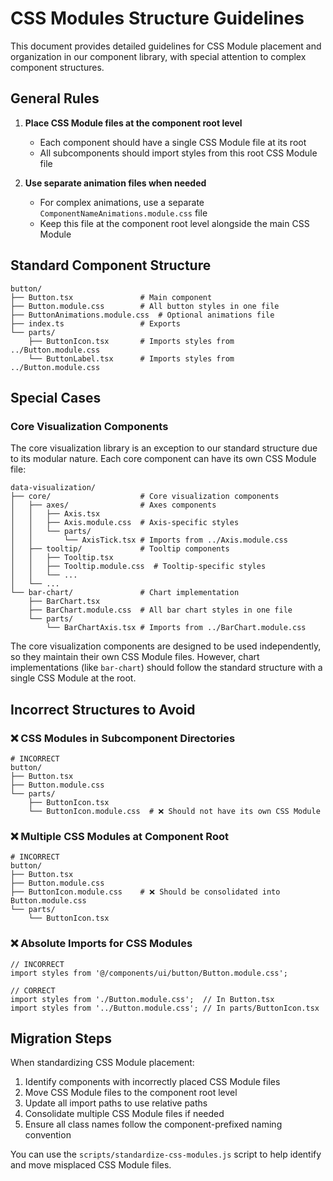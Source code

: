 # CSS Modules Structure Guidelines

This document provides detailed guidelines for CSS Module placement and organization in our component library, with special attention to complex component structures.

## General Rules

1. **Place CSS Module files at the component root level**
   - Each component should have a single CSS Module file at its root
   - All subcomponents should import styles from this root CSS Module file

2. **Use separate animation files when needed**
   - For complex animations, use a separate `ComponentNameAnimations.module.css` file
   - Keep this file at the component root level alongside the main CSS Module

## Standard Component Structure

```
button/
├── Button.tsx               # Main component
├── Button.module.css        # All button styles in one file
├── ButtonAnimations.module.css  # Optional animations file
├── index.ts                 # Exports
└── parts/
    ├── ButtonIcon.tsx       # Imports styles from ../Button.module.css
    └── ButtonLabel.tsx      # Imports styles from ../Button.module.css
```

## Special Cases

### Core Visualization Components

The core visualization library is an exception to our standard structure due to its modular nature. Each core component can have its own CSS Module file:

```
data-visualization/
├── core/                    # Core visualization components
│   ├── axes/                # Axes components
│   │   ├── Axis.tsx
│   │   ├── Axis.module.css  # Axis-specific styles
│   │   └── parts/
│   │       └── AxisTick.tsx # Imports from ../Axis.module.css
│   ├── tooltip/             # Tooltip components
│   │   ├── Tooltip.tsx
│   │   ├── Tooltip.module.css  # Tooltip-specific styles
│   │   └── ...
│   └── ...
└── bar-chart/               # Chart implementation
    ├── BarChart.tsx
    ├── BarChart.module.css  # All bar chart styles in one file
    └── parts/
        └── BarChartAxis.tsx # Imports from ../BarChart.module.css
```

The core visualization components are designed to be used independently, so they maintain their own CSS Module files. However, chart implementations (like `bar-chart`) should follow the standard structure with a single CSS Module at the root.

## Incorrect Structures to Avoid

### ❌ CSS Modules in Subcomponent Directories

```
# INCORRECT
button/
├── Button.tsx
├── Button.module.css
└── parts/
    ├── ButtonIcon.tsx
    └── ButtonIcon.module.css  # ❌ Should not have its own CSS Module
```

### ❌ Multiple CSS Modules at Component Root

```
# INCORRECT
button/
├── Button.tsx
├── Button.module.css
├── ButtonIcon.module.css    # ❌ Should be consolidated into Button.module.css
└── parts/
    └── ButtonIcon.tsx
```

### ❌ Absolute Imports for CSS Modules

```tsx
// INCORRECT
import styles from '@/components/ui/button/Button.module.css';

// CORRECT
import styles from './Button.module.css';  // In Button.tsx
import styles from '../Button.module.css'; // In parts/ButtonIcon.tsx
```

## Migration Steps

When standardizing CSS Module placement:

1. Identify components with incorrectly placed CSS Module files
2. Move CSS Module files to the component root level
3. Update all import paths to use relative paths
4. Consolidate multiple CSS Module files if needed
5. Ensure all class names follow the component-prefixed naming convention

You can use the `scripts/standardize-css-modules.js` script to help identify and move misplaced CSS Module files.